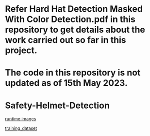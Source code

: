 # Refer Hard Hat Detection Masked With Color Detection.pdf in this repository to get details about the work carried out so far in this project.

# The code in this repository is not updated as of 15th May 2023.

# Safety-Helmet-Detection

[runtime images](https://drive.google.com/drive/folders/1U7GTElqyJBKAoUh8Ajgo7T7cHJh3CYnC?usp=sharing)

[training_dataset](https://drive.google.com/file/d/1GmyOh4kQptFvPkn2oasngQdNDrsDSCCJ/view?usp=sharing)
